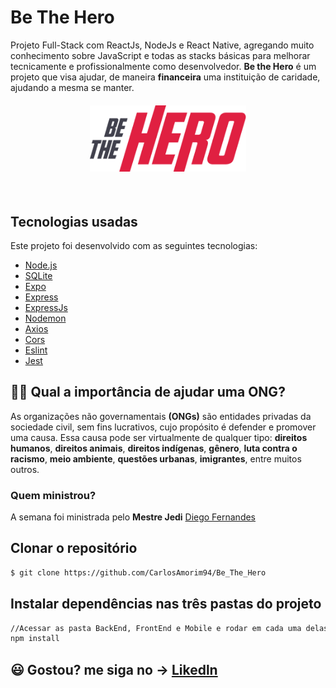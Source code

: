 # Be The Hero
Projeto Full-Stack com ReactJs, NodeJs e React Native, agregando muito conhecimento sobre JavaScript e todas as stacks básicas para melhorar tecnicamente e profissionalmente como desenvolvedor.
<b>Be the Hero</b> é um projeto que visa ajudar, de maneira <b>financeira</b> uma instituição de caridade, ajudando a mesma se manter. 

<h4 align="center">
<img src="./img/logo3x.png" width="250px" /><br>
</h4>

<br>

## Tecnologias usadas
Este projeto foi desenvolvido com as seguintes tecnologias:
- [Node.js](https://nodejs.org/en/)
- [SQLite](https://www.sqlite.org/index.html)
- [Expo](https://expo.io/)
- [Express](https://expressjs.com/pt-br/)
- [ExpressJs](https://expressjs.com/pt-br/)
- [Nodemon](https://www.npmjs.com/package/nodemon)
- [Axios](https://www.npmjs.com/package/axios)
- [Cors](https://www.npmjs.com/package/cors)
- [Eslint](https://www.npmjs.com/package/eslint)
- [Jest](https://www.npmjs.com/package/jest)



## 🦸‍♂️ Qual a importância de ajudar uma ONG? <br>
As organizações não governamentais <b>(ONGs)</b> são entidades privadas da sociedade civil, sem fins lucrativos, cujo propósito é defender e promover uma causa. Essa causa pode ser virtualmente de qualquer tipo: <b>direitos humanos</b>, <b>direitos animais</b>, <b>direitos indígenas</b>, <b>gênero</b>, <b>luta contra o racismo</b>, <b>meio ambiente</b>, <b>questões urbanas</b>, <b>imigrantes</b>, entre muitos outros.


###  Quem ministrou?

A semana foi ministrada pelo <b>Mestre Jedi</b> [Diego Fernandes](https://github.com/diego3g)

## Clonar o repositório
```bash
$ git clone https://github.com/CarlosAmorim94/Be_The_Hero
```

## Instalar dependências nas três pastas do projeto
```bash
//Acessar as pasta BackEnd, FrontEnd e Mobile e rodar em cada uma delas o comando:
npm install
```


## 😃 Gostou? me siga no -> [Likedln](https://www.linkedin.com/in/CarlosAmorim94/)

